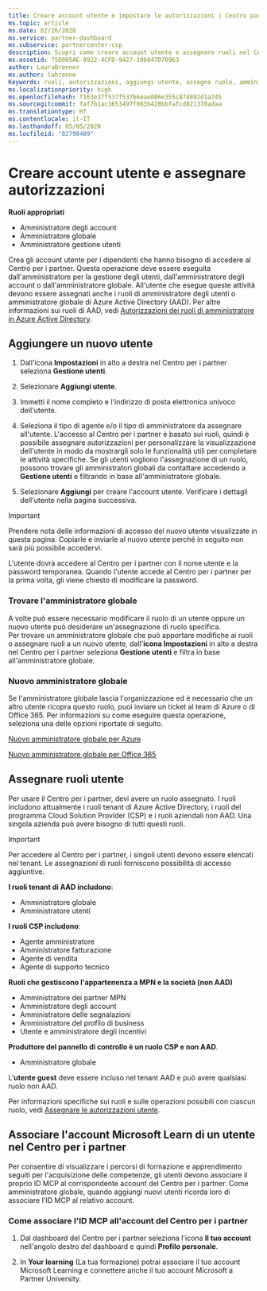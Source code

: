 ```yaml
---
title: Creare account utente e impostare le autorizzazioni | Centro partner
ms.topic: article
ms.date: 02/26/2020
ms.service: partner-dashboard
ms.subservice: partnercenter-csp
description: Scopri come creare account utente e assegnare ruoli nel Centro per i partner per ciascun dipendente che necessita dell'accesso. Gli utenti con privilegi di amministratore diversi possono eseguire questa operazione.
ms.assetid: 75D805AE-9922-4CFD-9427-196047D70963
author: LauraBrenner
ms.author: labrenne
Keywords: ruoli, autorizzazioni, aggiungi utente, assegna ruolo, amministratore, agente,
ms.localizationpriority: high
ms.openlocfilehash: f163e37f537f537b6eae086e355c87d892d1a745
ms.sourcegitcommit: faf7b1ac1653497f963b428bbfafcd821378adaa
ms.translationtype: HT
ms.contentlocale: it-IT
ms.lasthandoff: 05/05/2020
ms.locfileid: "82798489"
---
```

# <a name="create-user-accounts-and-assign-permissions"></a>Creare account utente e assegnare autorizzazioni

**Ruoli appropriati**

- Amministratore degli account
- Amministratore globale
- Amministratore gestione utenti

Crea gli account utente per i dipendenti che hanno bisogno di accedere al Centro per i partner. Questa operazione deve essere eseguita dall'amministratore per la gestione degli utenti, dall'amministratore degli account o dall'amministratore globale. All'utente che esegue queste attività devono essere assegnati anche i ruoli di amministratore degli utenti o amministratore globale di Azure Active Directory (AAD). Per altre informazioni sui ruoli di AAD, vedi [Autorizzazioni dei ruoli di amministratore in Azure Active Directory](https://docs.microsoft.com/azure/active-directory/users-groups-roles/directory-assign-admin-roles).


## <a name="add-a-new-user"></a>Aggiungere un nuovo utente

1. Dall'icona **Impostazioni** in alto a destra nel Centro per i partner seleziona **Gestione utenti**.

2. Selezionare **Aggiungi utente**.

3. Immetti il nome completo e l'indirizzo di posta elettronica univoco dell'utente.

4. Seleziona il tipo di agente e/o il tipo di amministratore da assegnare all'utente. L'accesso al Centro per i partner è basato sui ruoli, quindi è possibile assegnare autorizzazioni per personalizzare la visualizzazione dell'utente in modo da mostrargli solo le funzionalità utili per completare le attività specifiche.  Se gli utenti vogliono l'assegnazione di un ruolo, possono trovare gli amministratori globali da contattare accedendo a **Gestione utenti** e filtrando in base all'amministratore globale.

5. Selezionare **Aggiungi** per creare l'account utente. Verificare i dettagli dell'utente nella pagina successiva.

> [!IMPORTANT]  
> Prendere nota delle informazioni di accesso del nuovo utente visualizzate in questa pagina. Copiarle e inviarle al nuovo utente perché in seguito non sarà più possibile accedervi. 


L'utente dovrà accedere al Centro per i partner con il nome utente e la password temporanea. Quando l'utente accede al Centro per i partner per la prima volta, gli viene chiesto di modificare la password. 


### <a name="find-your-global-admin"></a>Trovare l'amministratore globale

A volte può essere necessario modificare il ruolo di un utente oppure un nuovo utente può desiderare un'assegnazione di ruolo specifica.  
Per trovare un amministratore globale che può apportare modifiche ai ruoli o assegnare ruoli a un nuovo utente, dall'**icona Impostazioni** in alto a destra nel Centro per i partner seleziona **Gestione utenti** e filtra in base all'amministratore globale. 


### <a name="new-global-admin"></a>Nuovo amministratore globale

Se l'amministratore globale lascia l'organizzazione ed è necessario che un altro utente ricopra questo ruolo, puoi inviare un ticket al team di Azure o di Office 365. Per informazioni su come eseguire questa operazione, seleziona una delle opzioni riportate di seguito.

[Nuovo amministratore globale per Azure](https://support.microsoft.com/help/4505981/what-to-do-if-the-only-admin-for-your-mpn-program-has-left-the-company)

[Nuovo amministratore globale per Office 365](https://admin.microsoft.com/)


## <a name="assign-user-roles"></a>Assegnare ruoli utente

Per usare il Centro per i partner, devi avere un ruolo assegnato.  I ruoli includono attualmente i ruoli tenant di Azure Active Directory, i ruoli del programma Cloud Solution Provider (CSP) e i ruoli aziendali non AAD. Una singola azienda può avere bisogno di tutti questi ruoli.

>[!Important]
>Per accedere al Centro per i partner, i singoli utenti devono essere elencati nel tenant. Le assegnazioni di ruoli forniscono possibilità di accesso aggiuntive.


**I ruoli tenant di AAD includono**:
- Amministratore globale
- Amministratore utenti

**I ruoli CSP includono**:
- Agente amministratore
- Amministratore fatturazione
- Agente di vendita
- Agente di supporto tecnico

**Ruoli che gestiscono l'appartenenza a MPN e la società (non AAD)**
- Amministratore dei partner MPN
- Amministratore degli account
- Amministratore delle segnalazioni
- Amministratore del profilo di business
- Utente e amministratore degli incentivi

**Produttore del pannello di controllo è un ruolo CSP e non AAD**.
- Amministratore globale

L'**utente guest** deve essere incluso nel tenant AAD e può avere qualsiasi ruolo non AAD.

Per informazioni specifiche sui ruoli e sulle operazioni possibili con ciascun ruolo, vedi [Assegnare le autorizzazioni utente](permissions-overview.md).

## <a name="associate-a-users-microsoft-learn-account-in-partner-center"></a>Associare l'account Microsoft Learn di un utente nel Centro per i partner

Per consentire di visualizzare i percorsi di formazione e apprendimento seguiti per l'acquisizione delle competenze, gli utenti devono associare il proprio ID MCP al corrispondente account del Centro per i partner. Come amministratore globale, quando aggiungi nuovi utenti ricorda loro di associare l'ID MCP al relativo account. 

### <a name="how-to-associate-your-mcp-id-to-your-partner-center-account"></a>Come associare l'ID MCP all'account del Centro per i partner

1. Dal dashboard del Centro per i partner seleziona l'icona **Il tuo account** nell'angolo destro del dashboard e quindi **Profilo personale**.

2. In **Your learning** (La tua formazione) potrai associare il tuo account Microsoft Learning e connettere anche il tuo account Microsoft a Partner University.








